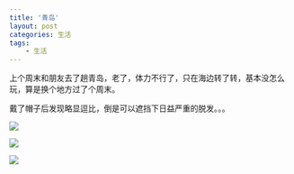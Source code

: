 ```yaml
---
title: '青岛'
layout: post
categories: 生活
tags:
    - 生活
---
```


上个周末和朋友去了趟青岛，老了，体力不行了，只在海边转了转，基本没怎么玩，算是换个地方过了个周末。

戴了帽子后发现略显逗比，倒是可以遮挡下日益严重的脱发。。。

![](/../img/2015-09-22/IMG_0651.JPG)

![](/../img/2015-09-22/IMG_0723.JPG)

![](/../img/2015-09-22/IMG_0840.JPG)
